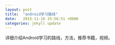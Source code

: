```yaml
---
layout: post
title:  "android学习路线"
date:   2015-11-16 15:56:51 +0800
categories: jekyll update
---
```

详细介绍Android学习的路线，方法，推荐书籍，视频。



